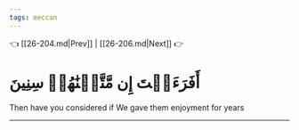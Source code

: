 ```yaml
---
tags: meccan
---
```


👈 [[26-204.md|Prev]] | [[26-206.md|Next]] 👉

# أَفَرَءَيۡتَ إِن مَّتَّعۡنَٰهُمۡ سِنِينَ

Then have you considered if We gave them enjoyment for years

---

